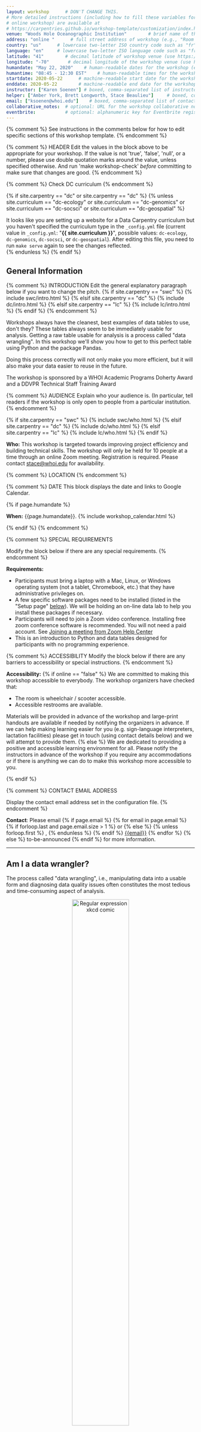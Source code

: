 ```yaml
---
layout: workshop      # DON'T CHANGE THIS.
# More detailed instructions (including how to fill these variables for an
# online workshop) are available at
# https://carpentries.github.io/workshop-template/customization/index.html
venue: "Woods Hole Oceanographic Institution"        # brief name of the institution that hosts the workshop without address (e.g., "Euphoric State University")
address: "online "      # full street address of workshop (e.g., "Room A, 123 Forth Street, Blimingen, Euphoria"), videoconferencing URL, or 'online'
country: "us"      # lowercase two-letter ISO country code such as "fr" (see https://en.wikipedia.org/wiki/ISO_3166-1#Current_codes) for the institution that hosts the workshop
language: "en"     # lowercase two-letter ISO language code such as "fr" (see https://en.wikipedia.org/wiki/List_of_ISO_639-1_codes) for the
latitude: "41"        # decimal latitude of workshop venue (use https://www.latlong.net/)
longitude: "-70"       # decimal longitude of the workshop venue (use https://www.latlong.net)
humandate: "May 22, 2020"    # human-readable dates for the workshop (e.g., "Feb 17-18, 2020")
humantime: "08:45 - 12:30 EST"    # human-readable times for the workshop (e.g., "9:00 am - 4:30 pm")
startdate: 2020-05-22      # machine-readable start date for the workshop in YYYY-MM-DD format like 2015-01-01
enddate: 2020-05-22        # machine-readable end date for the workshop in YYYY-MM-DD format like 2015-01-02
instructor: ["Karen Soenen"] # boxed, comma-separated list of instructors' names as strings, like ["Kay McNulty", "Betty Jennings", "Betty Snyder"]
helper: ["Amber York, Brett Longworth, Stace Beaulieu"]     # boxed, comma-separated list of helpers' names, like ["Marlyn Wescoff", "Fran Bilas", "Ruth Lichterman"]
email: ["ksoenen@whoi.edu"]    # boxed, comma-separated list of contact email addresses for the host, lead instructor, or whoever else is handling questions, like ["marlyn.wescoff@example.org", "fran.bilas@example.org", "ruth.lichterman@example.org"]
collaborative_notes:  # optional: URL for the workshop collaborative notes, e.g. an Etherpad or Google Docs document (e.g., https://pad.carpentries.org/2015-01-01-euphoria)
eventbrite:           # optional: alphanumeric key for Eventbrite registration, e.g., "1234567890AB" (if Eventbrite is being used)
---
```


{% comment %} See instructions in the comments below for how to edit specific sections of this workshop template. {% endcomment %}

{% comment %}
HEADER
Edit the values in the block above to be appropriate for your workshop.
If the value is not 'true', 'false', 'null', or a number, please use
double quotation marks around the value, unless specified otherwise.
And run 'make workshop-check' *before* committing to make sure that changes are good.
{% endcomment %}


{% comment %}
Check DC curriculum
{% endcomment %}

{% if site.carpentry == "dc" or site.carpentry == "dc" %}
{% unless site.curriculum == "dc-ecology" or site.curriculum == "dc-genomics" or site.curriculum == "dc-socsci" or site.curriculum == "dc-geospatial" %}
<div class="alert alert-warning">
It looks like you are setting up a website for a Data Carpentry curriculum but you haven't specified the curriculum type in the <code>_config.yml</code> file (current value in <code>_config.yml</code>: "<strong>{{ site.curriculum }}</strong>", possible values: <code>dc-ecology</code>, <code>dc-genomics</code>, <code>dc-socsci</code>, or <code>dc-geospatial</code>). After editing this file, you need to run <code>make serve</code> again to see the changes reflected.
</div>
{% endunless %}
{% endif %}



<h2 id="general">General Information</h2>

{% comment %}
INTRODUCTION
Edit the general explanatory paragraph below if you want to change
the pitch.
{% if site.carpentry == "swc" %}
{% include swc/intro.html %}
{% elsif site.carpentry == "dc" %}
{% include dc/intro.html %}
{% elsif site.carpentry == "lc" %}
{% include lc/intro.html %}
{% endif %}
{% endcomment %}



Workshops always have the cleanest, best examples of data tables to use, don't they? These tables always seem to be immediately usable for analysis. Getting a raw table usable for analysis is a process called "data wrangling". In this workshop we'll show you how to get to this perfect table using Python and the package Pandas. 

Doing this process correctly will not only make you more efficient, but it will also make your data easier to reuse in the future. 

The workshop is sponsored by a WHOI Academic Programs Doherty Award and a DDVPR Technical Staff Training Award


{% comment %}
AUDIENCE
Explain who your audience is.  (In particular, tell readers if the
workshop is only open to people from a particular institution.
{% endcomment %}

{% if site.carpentry == "swc" %}
{% include swc/who.html %}
{% elsif site.carpentry == "dc" %}
{% include dc/who.html %}
{% elsif site.carpentry == "lc" %}
{% include lc/who.html %}
{% endif %}

<p>
  <strong>Who:</strong>
  This workshop is targeted towards improving project efficiency and building technical skills.
The workshop will only be held for 10 people at a time through an online Zoom meeting. 
  Registration is required. Please contact <a href = "mailto: stace@whoi.edu">stace@whoi.edu</a> for availability.
</p> 


{% comment %}
LOCATION
{% endcomment %}



{% comment %}
DATE
This block displays the date and links to Google Calendar.

{% if page.humandate %}
<p id="when">
  <strong>When:</strong>
  {{page.humandate}}.
  {% include workshop_calendar.html %}
</p>
{% endif %}
{% endcomment %}

{% comment %}
SPECIAL REQUIREMENTS

Modify the block below if there are any special requirements.
{% endcomment %}

<p id="requirements">
  <strong>Requirements:</strong> 
  <ul>
    <li>Participants must bring a laptop with a Mac, Linux, or Windows operating system (not a tablet, Chromebook, etc.) that they have administrative privileges on.</li>
    <li>A few specific software packages need to be installed (listed in the "Setup page" <a href="#setup">below</a>). We will be holding an on-line data lab to help you install these packages if necessary.</li>
    <li> Participants will need to join a Zoom video conference. Installing free zoom conference software is recommended.  You will not need a paid account. See <a href="https://support.zoom.us/hc/en-us/articles/201362193-Joining-a-Meeting">Joining a meeting from Zoom Help Center</a></li>
    <li>This is an introduction to Python and data tables designed for participants with no programming experience.
</li>
   </ul>   
</p>
 
 
{% comment %}
ACCESSIBILITY
Modify the block below if there are any barriers to accessibility or
special instructions.
{% endcomment %}

<p id="accessibility">
  <strong>Accessibility:</strong>
{% if online == "false" %}
  We are committed to making this workshop
  accessible to everybody. The workshop organizers have checked that:
</p>
<ul>
  <li>The room is wheelchair / scooter accessible.</li>
  <li>Accessible restrooms are available.</li>
</ul>
<p>
  Materials will be provided in advance of the workshop and
  large-print handouts are available if needed by notifying the
  organizers in advance.  If we can help making learning easier for
  you (e.g. sign-language interpreters, lactation facilities) please
  get in touch (using contact details below) and we will
  attempt to provide them.
{% else %}
  We are dedicated to providing a positive and accessible learning environment for all. Please
  notify the instructors in advance of the workshop if you require any accommodations or if there is
  anything we can do to make this workshop more accessible to you.
</p>
{% endif %}

{% comment %}
CONTACT EMAIL ADDRESS

Display the contact email address set in the configuration file.
{% endcomment %}
<p id="contact">
  <strong>Contact</strong>:
  Please email
  {% if page.email %}
  {% for email in page.email %}
  {% if forloop.last and page.email.size > 1 %}
  or
  {% else %}
  {% unless forloop.first %}
  ,
  {% endunless %}
  {% endif %}
  <a href='mailto:{{email}}'>{{email}}</a>
  {% endfor %}
  {% else %}
  to-be-announced
  {% endif %}
  for more information.
</p>

<hr/>


<h2 id="why-wrangling">Am I a data wrangler?</h2>
The process called "data wrangling", i.e., manipulating data into a usable form and diagnosing data quality issues often constitutes the most tedious and time-consuming aspect of analysis. 


<p>
<center>
<figure>
  <a href="https://doi.org/10.1177/1473871611415994" target="_blank"><img src="https://www.researchgate.net/profile/Paolo_Buono/publication/261843443/figure/fig1/AS:296928958009345@1447804788361/The-iterative-process-of-wrangling-and-analysis-One-or-more-initial-data-sets-may-be.png" alt="Regular expression xkcd comic" style="width:60%">
  <figcaption>Kandel, S. et al (2011). Research directions in data wrangling: Visualisations and transformations for usable and credible data. Inf. Vis., 10(4),271-288</figcaption>
</a>
</figure>
</center>
</p>

<p>This workshop is for you if you:</p> 
<ul>
  <li>are working with tabular/time series data.</li>
  <li>want to decrease the amount of manual work on your dataset like searching, cutting & pasting, correcting systematic errors, etc.</li>
  <li>want to perform statistical analysis and plots</li>
  <li>want to increase the value of your dataset for re-use and collaboration.</li>
</ul>   



{% comment%}
CODE OF CONDUCT
{% endcomment %}

<h2 id="code-of-conduct">Code of Conduct</h2>

<p>We will be using the Carpentries code of conduct for this workshop.</p>
<p>Everyone who participates in this workshop is required to conform to the <a href="https://docs.carpentries.org/topic_folders/policies/code-of-conduct.html">Code of Conduct</a>. 
</p>

{% comment %}
<p>This document also outlines how to report an incident if needed.</p>
<p class="text-center">
  <a href="https://goo.gl/forms/KoUfO53Za3apOuOK2">
    <button type="button" class="btn btn-info">Report a Code of Conduct Incident</button>
  </a>
</p>
{% endcomment %}

<hr/>

{% comment %}
Collaborative Notes

If you want to use an Etherpad, go to

https://pad.carpentries.org/YYYY-MM-DD-site

where 'YYYY-MM-DD-site' is the identifier for your workshop,
e.g., '2015-06-10-esu'.

Note we also have a CodiMD (the open-source version of HackMD)
available at https://codimd.carpentries.org
{% endcomment %}
{% if page.collaborative_notes %}
<h2 id="collaborative_notes">Collaborative Notes</h2>

<p>
We will use this <a href="{{ page.collaborative_notes }}">collaborative document</a> for chatting, taking notes, and sharing URLs and bits of code.
</p>
<hr/>
{% endif %}

{% comment %}
SURVEYS - DO NOT EDIT SURVEY LINKS
{% endcomment %}
<h2 id="surveys">Surveys</h2>
<p>Please be sure to complete these surveys before and after the workshop.</p>
<p><a href="{{ site.pre_survey }}{{ site.github.project_title }}">Pre-workshop Survey</a></p>
<p><a href="{{ site.post_survey }}{{ site.github.project_title }}">Post-workshop Survey</a></p>

<hr/>


{% comment %}
SCHEDULE

Show the workshop's schedule.  Edit the items and times in the table
to match your plans.  You may also want to change 'Day 1' and 'Day
2' to be actual dates or days of the week.

<h2 id="schedule">Schedule</h2>

{% if site.carpentry == "swc" %}
{% include swc/schedule.html %}
{% elsif site.carpentry == "dc" %}
{% include dc/schedule.html %}
{% elsif site.carpentry == "lc" %}
{% include lc/schedule.html %}
{% endif %}

<hr/>
{% endcomment %}


{% comment %}
SYLLABUS

Show what topics will be covered.

1. If your workshop is R rather than Python, remove the comment
around that section and put a comment around the Python section.
2. Some workshops will delete SQL.
3. Please make sure the list of topics is synchronized with what you
intend to teach.
4. You may need to move the div's with class="col-md-6" around inside
the div's with class="row" to balance the multi-column layout.

This is one of the places where people frequently make mistakes, so
please preview your site before committing, and make sure to run
'tools/check' as well.

{% if site.carpentry == "swc" %}
{% include swc/syllabus.html %}
{% elsif site.carpentry == "dc" %}
{% include dc/syllabus.html %}
{% elsif site.carpentry == "lc" %}
{% include lc/syllabus.html %}
{% endif %}


{% endcomment %}
<h2 id="syllabus">Schedule & Syllabus</h2>
<p>
 
</p>

<p>
This workshop is based on a few workshops developed by the Carpentries (See <a href="https://carpentries.org">https://carpentries.org</a>  for more information about the Carpentries organisation.) and by Joe Futrelle (WHOI):
<ul>
  <li><a href=" https://datacarpentry.org/spreadsheet-ecology-lesson/">Data Organization in Spreadsheets for Ecologists</a></li>
  <li><a href="http://swcarpentry.github.io/python-novice-gapminder/">Plotting and Programming in Python</a></li>
  <li><a href="https://datacarpentry.org/python-ecology-lesson/">Data Analysis and Visualization for Ecologists</a></li>
  <li><a href="https://github.com/WHOIGit/pandas-talk/">Python and the Pandas package</a></li>
</ul>
</p>
 

    
<h3>Part 1. Preparing your table for python interpretation - Best practices</h3>
 <table class="table table-striped">
  <col style="width:5%">
	<col style="width:30%">
	<col style="width:55%">
      <tr> <td>08:45</td>  <td>Introduction</td> <td></td> </tr>
      <tr> <td>09:00</td>  <td><a href="https://datacarpentry.org/spreadsheet-ecology-lesson/01-format-data/index.html">Formatting data tables in Spreadsheets</a></td> <td>Structuring towards a "flat file" lay-out</td> </tr>
      <tr> <td>09:15</td>  <td><a href="https://datacarpentry.org/spreadsheet-ecology-lesson/02-common-mistakes/index.html">Formatting problems</a></td> <td>multiple tables and tabs, zeros and problematic null values, colors to convey information, 1 piece of information in a cell, problematic field names, special characters</td> </tr>
      <tr> <td>09:30</td>  <td><a href="https://datacarpentry.org/spreadsheet-ecology-lesson/03-dates-as-data/index.html">Dates</a></td> <td>Using a date format</td> </tr>
      <tr> <td>09:45</td>  <td>Break</td> <td>15 minute break</td> </tr>
   </table>
  
 
 <h3>Part 2. Introduction to python and the pandas package</h3>
  <table class="table table-striped">
    <col style="width:5%">
	  <col style="width:30%">
	  <col style="width:55%">
      <tr> <td>10:00</td>  <td><a href="https://datacarpentry.org/python-ecology-lesson/00-before-we-start/index.html">Introduction to python</a></td> <td>What is python? <a href="https://github.com/WHOIGit/pandas-talk/blob/master/01%20introduction%20to%20python.ipynb">First commands</a>(Git Joe Futrelle)</td> </tr>
      <tr> <td>10:15</td>  <td>The pandas package</td> <td></td> </tr>
      <tr> <td>10:30</td>  <td>Importing data, series and dataframes</td> <td></td> </tr>
      <tr> <td>10:45</td>  <td>Break</td> <td>15 minute break</td> </tr>
  </table>

 
 <h3>Part 3. Exploring and manipulating your data</h3>
  <table class="table table-striped">
    <col style="width:5%">
	  <col style="width:30%">
	  <col style="width:55%">
      <tr> <td>11:00</td>  <td>Groups and exploration of dataframes</td> <td></td> </tr>
      <tr> <td>11:15</td>  <td>Indexing, Slicing and Subsetting DataFrames in Python</td> <td></td> </tr>
      <tr> <td>11:30</td>  <td>Combining dataframes</td> <td></td> </tr>
      <tr> <td>11:45</td>  <td>Break</td> <td>15 minute break</td> </tr>
      <tr> <td>12:00</td>  <td>Questions?</td> <td></td> </tr>
      <tr> <td>12:15</td>  <td>Wrap-up</td> <td></td> </tr>
  </table>

<hr/>

{% comment %}
SETUP

Delete irrelevant sections from the setup instructions.  Each
section is inside a 'div' without any classes to make the beginning
and end easier to find.

This is the other place where people frequently make mistakes, so
please preview your site before committing, and make sure to run
'tools/check' as well.


  {% if site.carpentry == "swc" %}
  Software Carpentry
  {% elsif site.carpentry == "dc" %}
  Data Carpentry
  {% elsif site.carpentry == "lc" %}
  Library Carpentry
  {% endif %}
  
  {% if site.carpentry == "swc" %}
  {% include swc/setup.html %}
  {% elsif site.carpentry == "dc" %}
  {% include dc/setup.html %}
  {% elsif site.carpentry == "lc" %}
  {% include lc/setup.html %}
  {% endif %}
  {% endcomment %}

<h2 id="setup">Setup</h2>
<p>
  To participate in this workshop, you will need access to a spreadsheet program (Excel, LibreOffice,...), Python and Jupyter notebooks. In addition you will need an up-to-date web browser. Set-up instructions for your software can be found <a href="https://datacarpentry.org/ecology-workshop/setup-python-workshop.html">here</a> (Instructions from Data Carpentry Ecology workshops-with Python) . From these instructions install:
  <ul>
    <li>A spreadsheet program (Excel is fine, or you can install the open source software LibreOffice)</li>
    <li>Python and Jupyter notebooks</li>
   </ul>
</p>

<p>
  Please make sure you have installed all the required packages before the start of this workshop. We will be holding an on-line data lab with Stace Beaulieu on May 20 and can help you install the packages if necessary. </p>
  

<p>
  We maintain a list of common issues that occur during installation as a reference for instructors
  that may be useful on the
  <a href = "{{site.swc_github}}/workshop-template/wiki/Configuration-Problems-and-Solutions">Configuration Problems and Solutions wiki page</a>.
</p>


